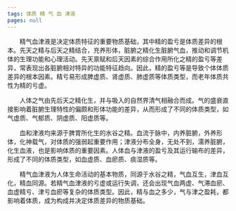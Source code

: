 ```yaml
---
tags: 体质 精 气 血 津液
pages: null
---
```

&emsp;&emsp;精气血津液是决定体质特征的重要物质基础，其中精的盈亏是体质差异的根本。先天之精与后天之精结合，充养形体，脏腑之精化生脏腑气血，推动和调节机体的生理功能和心理活动。先天禀赋和后天因素的综合作用所化之精的盈亏等差异，常表现出各脏腑相对特异的功能特征趋向。因此，精的盈亏等是导致个体体质差异的根本因素。精亏易形成脾虚质、肾虚质、肺虚质等体质类型，而老年体质共性为精的亏虚。

&emsp;&emsp;人体之气由先后天之精化生，并与吸入的自然界清气相融合而成。气的盛衰直接影响着脏腑生理特性的偏颇和形体功能的差异，从而形成了不同的体质类型，如气虚质、气郁质、阴虚质、阳虚质等。

&emsp;&emsp;血和津液均来源于脾胃所化生的水谷之精。血流于脉中，内养脏腑，外养形体，化神载气，对体质的强弱起重要作用；津液分布全身，无处不到，濡养脏腑，化生血液，也是影响体质的重要因素。人体血与津液的盈亏及其运行输布的差异，形成了不同的体质类型，如血虚质、血瘀质、痰湿质等。

&emsp;&emsp;精气血津液为人体生命活动的基本物质，同源于水谷之精，气血互生，津血互化，精血同源。若精气血津液的亏虚或运行失调，还会出现气血两虚、气滞血瘀、血虚精亏、津亏血瘀等复杂的体质类型。因此，精与血之多少，气与津之盈耗，都影响着体质，成为构成并决定体质差异的物质基础。